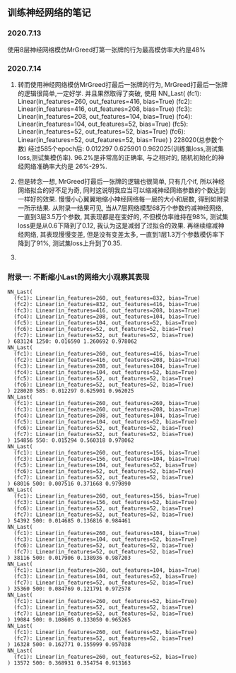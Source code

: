 ## 训练神经网络的笔记

### 2020.7.13
使用8层神经网络模仿MrGreed打第一张牌的行为最高模仿率大约是48%

### 2020.7.14
1. 转而使用神经网络模仿MrGreed打最后一张牌的行为, MrGreed打最后一张牌的逻辑很简单,一定好学. 并且果然取得了突破, 使用
NN_Last(
  (fc1): Linear(in_features=260, out_features=416, bias=True)
  (fc2): Linear(in_features=416, out_features=208, bias=True)
  (fc3): Linear(in_features=208, out_features=104, bias=True)
  (fc4): Linear(in_features=104, out_features=52, bias=True)
  (fc5): Linear(in_features=52, out_features=52, bias=True)
  (fc6): Linear(in_features=52, out_features=52, bias=True)
) 228020(总参数个数)
经过585个epoch后: 0.012297 0.625901 0.962025(训练集loss,测试集loss,测试集模仿率). 96.2%是非常高的正确率, 与之相对的, 随机初始化的神经网络准确率大约是 26%-29%.

2. 但是转念一想, MrGreed打最后一张牌的逻辑也很简单, 只有几个if, 所以神经网络拟合的好不足为奇, 同时这说明我应当可以缩减神经网络参数的个数达到一样好的效果. 
慢慢小心翼翼地缩小神经网络每一层的大小和层数, 得到如附录一所示结果. 从附录一结果可见, 当从7层网络模型68万个参数约减神经网络, 一直到3层3.5万个参数, 其表现都是在变好的, 不但模仿率维持在98%, 测试集loss更是从0.6下降到了0.12, 我认为这是减弱了过拟合的效果. 再继续缩减神经网络, 其表现慢慢变差, 但是没有变差太多, 一直到1层1.3万个参数模仿率下降到了91%, 测试集loss上升到了0.35.

3.

### 附录一: 不断缩小Last的网络大小观察其表现
```
NN_Last(
  (fc1): Linear(in_features=260, out_features=832, bias=True)
  (fc2): Linear(in_features=832, out_features=416, bias=True)
  (fc3): Linear(in_features=416, out_features=208, bias=True)
  (fc4): Linear(in_features=208, out_features=104, bias=True)
  (fc5): Linear(in_features=104, out_features=52, bias=True)
  (fc6): Linear(in_features=52, out_features=52, bias=True)
  (fc7): Linear(in_features=52, out_features=52, bias=True)
) 683124 1250: 0.016590 1.260692 0.978062
NN_Last(
  (fc1): Linear(in_features=260, out_features=416, bias=True)
  (fc2): Linear(in_features=416, out_features=208, bias=True)
  (fc3): Linear(in_features=208, out_features=104, bias=True)
  (fc4): Linear(in_features=104, out_features=52, bias=True)
  (fc5): Linear(in_features=52, out_features=52, bias=True)
  (fc6): Linear(in_features=52, out_features=52, bias=True)
) 228020 585: 0.012297 0.625901 0.962025
NN_Last(
  (fc1): Linear(in_features=260, out_features=260, bias=True)
  (fc3): Linear(in_features=260, out_features=208, bias=True)
  (fc4): Linear(in_features=208, out_features=104, bias=True)
  (fc5): Linear(in_features=104, out_features=52, bias=True)
  (fc6): Linear(in_features=52, out_features=52, bias=True)
  (fc7): Linear(in_features=52, out_features=52, bias=True)
) 154856 550: 0.015294 0.560318 0.978062
NN_Last(
  (fc1): Linear(in_features=260, out_features=156, bias=True)
  (fc3): Linear(in_features=156, out_features=104, bias=True)
  (fc5): Linear(in_features=104, out_features=52, bias=True)
  (fc6): Linear(in_features=52, out_features=52, bias=True)
  (fc7): Linear(in_features=52, out_features=52, bias=True)
) 68016 500: 0.007516 0.371668 0.979890
NN_Last(
  (fc1): Linear(in_features=260, out_features=156, bias=True)
  (fc3): Linear(in_features=156, out_features=52, bias=True)
  (fc6): Linear(in_features=52, out_features=52, bias=True)
  (fc7): Linear(in_features=52, out_features=52, bias=True)
) 54392 500: 0.014685 0.136816 0.984461
NN_Last(
  (fc1): Linear(in_features=260, out_features=104, bias=True)
  (fc3): Linear(in_features=104, out_features=52, bias=True)
  (fc6): Linear(in_features=52, out_features=52, bias=True)
  (fc7): Linear(in_features=52, out_features=52, bias=True)
) 38116 500: 0.017906 0.138936 0.987203
NN_Last(
  (fc1): Linear(in_features=260, out_features=104, bias=True)
  (fc3): Linear(in_features=104, out_features=52, bias=True)
  (fc7): Linear(in_features=52, out_features=52, bias=True)
) 35360 500: 0.084769 0.121791 0.972578
NN_Last(
  (fc1): Linear(in_features=260, out_features=52, bias=True)
  (fc3): Linear(in_features=52, out_features=52, bias=True)
  (fc7): Linear(in_features=52, out_features=52, bias=True)
) 19084 500: 0.108605 0.133050 0.965265
NN_Last(
  (fc1): Linear(in_features=260, out_features=52, bias=True)
  (fc7): Linear(in_features=52, out_features=52, bias=True)
) 16328 500: 0.162771 0.155999 0.957038
NN_Last(
  (fc1): Linear(in_features=260, out_features=52, bias=True)
) 13572 500: 0.368931 0.354754 0.913163
```